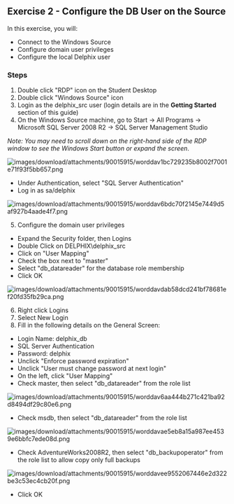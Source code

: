 ##  <a id="exercise2"></a>Exercise 2 - Configure the DB User on the Source

In this exercise, you will:

* Connect to the Windows Source
* Configure domain user privileges
* Configure the local Delphix user

### Steps

1. Double click "RDP" icon on the Student Desktop
2. Double click "Windows Source" icon
3. Login as the delphix_src user (login details are in the **Getting Started** section of this guide)
4. On the Windows Source machine, go to Start -> All Programs -> Microsoft SQL Server 2008 R2 -> SQL Server Management Studio

_Note: You may need to scroll down on the right-hand side of the RDP window to
see the Windows Start button or expand the screen_.

![images/download/attachments/90015915/worddav1bc729235b8002f7001e71f93f5bb657.png](images/download/attachments/90015915/worddav1bc729235b8002f7001e71f93f5bb657.png)

  * Under Authentication, select "SQL Server Authentication"
  * Log in as sa/delphix

![images/download/attachments/90015915/worddav6bdc70f2145e7449d5af927b4aade4f7.png](images/download/attachments/90015915/worddav6bdc70f2145e7449d5af927b4aade4f7.png)

5. Configure the domain user privileges
  * Expand the Security folder, then Logins
  * Double Click on DELPHIX\delphix_src
  * Click on "User Mapping"
  * Check the box next to "master"
  * Select "db_datareader" for the database role membership
  * Click OK
  
![images/download/attachments/90015915/worddavdab58dcd241bf78681ef20fd35fb29ca.png](images/download/attachments/90015915/worddavdab58dcd241bf78681ef20fd35fb29ca.png)

6. Right click Logins
7. Select New Login
8. Fill in the following details on the General Screen:
  * Login Name: delphix_db
  * SQL Server Authentication
  * Password: delphix
  * Unclick "Enforce password expiration"
  * Unclick "User must change password at next login"
  * On the left, click "User Mapping"
  * Check master, then select "db_datareader" from the role list

![images/download/attachments/90015915/worddav6aa444b271c421ba92d8494df29c80e6.png](images/download/attachments/90015915/worddav6aa444b271c421ba92d8494df29c80e6.png)

  * Check msdb, then select "db_datareader" from the role list

![images/download/attachments/90015915/worddavae5eb8a15a987ee4539e6bbfc7ede08d.png](images/download/attachments/90015915/worddavae5eb8a15a987ee4539e6bbfc7ede08d.png)

  * Check AdventureWorks2008R2, then select "db_backupoperator" from the role list to allow copy only full backups

![images/download/attachments/90015915/worddavee9552067446e2d322be3c53ec4cb20f.png](images/download/attachments/90015915/worddavee9552067446e2d322be3c53ec4cb20f.png)

  * Click OK